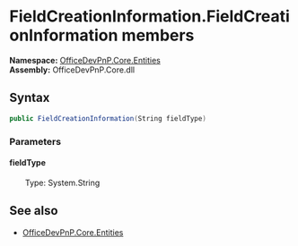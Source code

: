 # FieldCreationInformation.FieldCreationInformation members 
  

**Namespace:** [OfficeDevPnP.Core.Entities](OfficeDevPnP.Core.Entities.md)  
**Assembly:** OfficeDevPnP.Core.dll  
## Syntax
```C#
public FieldCreationInformation(String fieldType)
```
### Parameters
#### fieldType  
&emsp;&emsp;Type: System.String  
## See also
- [OfficeDevPnP.Core.Entities](OfficeDevPnP.Core.Entities.md)

